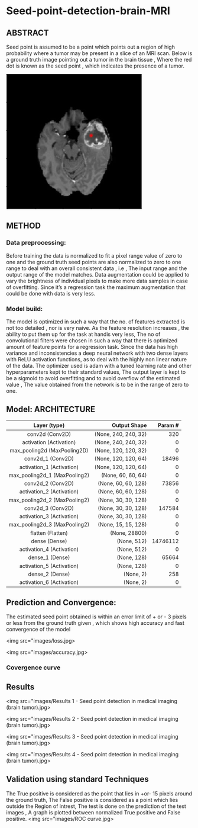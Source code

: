 # Seed-point-detection-brain-MRI

## ABSTRACT

Seed point is assumed to be a point which points out a region of high probability where a tumor
may be present in a slice of an MRI scan. Below is a ground truth image pointing out a tumor in
the brain tissue , Where the red dot is known as the seed point , which indicates the presence of
a tumor.

<img src="images/Ground truth - Seed point detection in medical imaging (brain tumor).jpg">

## METHOD 
### Data preprocessing:
Before training the data is normalized to fit a pixel range value of zero to one and the ground
truth seed points are also normalized to zero to one range to deal with an overall consistent
data , i.e , The input range and the output range of the model matches. Data augmentation
could be applied to vary the brightness of individual pixels to make more data samples in case
of overfitting. Since it’s a regression task the maximum augmentation that could be done with
data is very less.
### Model build:
The model is optimized in such a way that the no. of features extracted is not too detailed , nor
is very naive. As the feature resolution increases , the ability to put them up for the task at handis very less, The no of convolutional filters were chosen in such a way that there is optimized
amount of feature points for a regression task.
Since the data has high variance and inconsistencies a deep neural network with two dense
layers with ReLU activation functions, as to deal with the highly non linear nature of the data.
The optimizer used is adam with a tuned learning rate and other hyperparameters kept to their
standard values,
The output layer is kept to be a sigmoid to avoid overfitting and to avoid overflow of the
estimated value , The value obtained from the network is to be in the range of zero to one.

## Model: ARCHITECTURE

|Layer (type)| Output Shape| Param #|
|:----------:|------------:|-------:|
|conv2d (Conv2D)| (None, 240, 240, 32)| 320|
|activation (Activation)| (None, 240, 240, 32)| 0|
|max_pooling2d (MaxPooling2D)|(None, 120, 120, 32)| 0|
|conv2d_1 (Conv2D)| (None, 120, 120, 64) |18496|
|activation_1 (Activation) |(None, 120, 120, 64)| 0|
|max_pooling2d_1 (MaxPooling2)|(None, 60, 60, 64)| 0|
|conv2d_2 (Conv2D)| (None, 60, 60, 128)| 73856|
|activation_2 (Activation) |(None, 60, 60, 128)| 0|
|max_pooling2d_2 (MaxPooling2)|(None, 30, 30, 128)| 0|
|conv2d_3 (Conv2D)| (None, 30, 30, 128)| 147584|
|activation_3 (Activation)| (None, 30, 30, 128)| 0|
|max_pooling2d_3 (MaxPooling2)|(None, 15, 15, 128)| 0|
|flatten (Flatten)| (None, 28800) |0|
|dense (Dense)| (None, 512)| 14746112|
|activation_4 (Activation)| (None, 512)| 0|
|dense_1 (Dense)| (None, 128)| 65664|
|activation_5 (Activation) |(None, 128)| 0|
|dense_2 (Dense)| (None, 2)| 258|
|activation_6 (Activation)| (None, 2)| 0|
 
## Prediction and Convergence:
The estimated seed point obtained is within an error limit of + or - 3 pixels or less from the
ground truth given , which shows high accuracy and fast convergence of the model

<img src="images/loss.jpg>
          
<img src="images/accuracy.jpg>

### Covergence curve
## Results

<img src="images/Results 1 - Seed point detection in medical imaging (brain tumor).jpg>
          
<img src="images/Results 2 - Seed point detection in medical imaging (brain tumor).jpg>

<img src="images/Results 3 - Seed point detection in medical imaging (brain tumor).jpg>
   
<img src="images/Results 4 - Seed point detection in medical imaging (brain tumor).jpg>

## Validation using standard Techniques
The True positive is considered as the point that lies in +or- 15 pixels around the ground
truth, The False positive is considered as a point which lies outside the Region of intrest,
The test is done on the prediction of the test images , A graph is plotted between
normalized True positive and False positive.
<img src="images/ROC curve.jpg>
